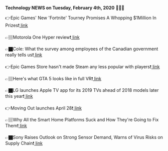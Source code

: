 <b>Technology NEWS on Tuesday, February 4th, 2020</b> 📡📡📡 

👉Epic Games' New 'Fortnite' Tourney Promises A Whopping $1Million In Prizes❗️<a href='https://techblock.club/?p=2635'> link</a>

👉🏽Motorola One Hyper review❗️<a href='https://techblock.club/?p=2637'> link</a>

👉🏿Cole: What the survey among employees of the Canadian government really tells us❗️<a href='https://techblock.club/?p=2639'> link</a>

👉Epic Games Store hasn't made Steam any less popular with players❗️<a href='https://techblock.club/?p=2641'> link</a>

👉🏽Here's what GTA 5 looks like in full VR❗️<a href='https://techblock.club/?p=2643'> link</a>

👉🏿LG launches Apple TV app for its 2019 TVs ahead of 2018 models later this year❗️<a href='https://techblock.club/?p=2645'> link</a>

👉Moving Out launches April 28❗️<a href='https://techblock.club/?p=2647'> link</a>

👉🏽Why All the Smart Home Platforms Suck and How They're Going to Fix Them❗️<a href='https://techblock.club/?p=2649'> link</a>

👉🏿Sony Raises Outlook on Strong Sensor Demand, Warns of Virus Risks on Supply Chain❗️<a href='https://techblock.club/?p=2651'> link</a>

